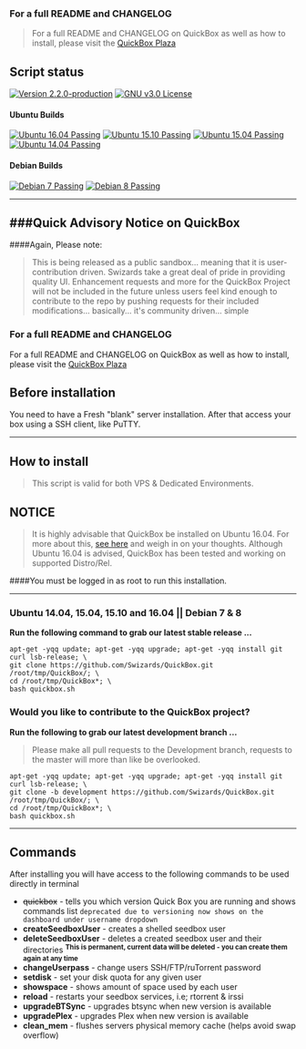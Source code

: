

### For a full README and CHANGELOG
> For a full README and CHANGELOG on QuickBox as well as how to install, please visit the [QuickBox Plaza](https://plaza.quickbox.io/t/quickbox-readme-md/31)

## Script status

[![Version 2.2.0-production](https://img.shields.io/badge/version-2.2.0-674172.svg?style=flat-square)](https://plaza.quickbox.io/t/quickbox-readme-md/31)
[![GNU v3.0 License](https://img.shields.io/badge/license-GNU%20v3.0%20License-blue.svg?style=flat-square)](https://github.com/Swizards/QuickBox/blob/master/LICENSE.md)

#### Ubuntu Builds
[![Ubuntu 16.04 Passing](https://img.shields.io/badge/Ubuntu%2016.04-passing-brightgreen.svg?style=flat-square)](https://plaza.quickbox.io/t/quickbox-readme-md/31)
[![Ubuntu 15.10 Passing](https://img.shields.io/badge/Ubuntu%2015.10-passing-brightgreen.svg?style=flat-square)](https://plaza.quickbox.io/t/quickbox-readme-md/31)
[![Ubuntu 15.04 Passing](https://img.shields.io/badge/Ubuntu%2015.04-passing-brightgreen.svg?style=flat-square)](https://plaza.quickbox.io/t/quickbox-readme-md/31)
[![Ubuntu 14.04 Passing](https://img.shields.io/badge/Ubuntu%2014.04-passing-brightgreen.svg?style=flat-square)](https://plaza.quickbox.io/t/quickbox-readme-md/31)

#### Debian Builds
[![Debian 7 Passing](https://img.shields.io/badge/Debain%207-passing-brightgreen.svg?style=flat-square)](https://plaza.quickbox.io/t/quickbox-readme-md/31)
[![Debian 8 Passing](https://img.shields.io/badge/Debain%208-passing-brightgreen.svg?style=flat-square)](https://plaza.quickbox.io/t/quickbox-readme-md/31)

---

###Quick Advisory Notice on QuickBox
---

####Again, Please note:
> This is being released as a public sandbox... meaning that it is user-contribution driven. Swizards take a great deal of pride in providing quality UI. Enhancement requests and more for the QuickBox Project will not be included in the future unless users feel kind enough to contribute to the repo by pushing requests for their included modifications... basically... it's community driven... simple


### For a full README and CHANGELOG
For a full README and CHANGELOG on QuickBox as well as how to install, please visit the [QuickBox Plaza](https://plaza.quickbox.io/t/quickbox-readme-md/31)

## Before installation
You need to have a Fresh "blank" server installation.
After that access your box using a SSH client, like PuTTY.

---



## How to install
> This script is valid for both VPS & Dedicated Environments.

## NOTICE
> It is highly advisable that QuickBox be installed on Ubuntu 16.04. For more about this, [see here](https://plaza.quickbox.io/t/poll-are-you-using-or-going-to-be-using-ubuntu-16-04/41) and weigh in on your thoughts. Although Ubuntu 16.04 is advised, QuickBox has been tested and working on supported Distro/Rel.

####You must be logged in as root to run this installation.


---

### Ubuntu 14.04, 15.04, 15.10 and 16.04 || Debian 7 & 8

**Run the following command to grab our latest stable release ...**
```
apt-get -yqq update; apt-get -yqq upgrade; apt-get -yqq install git curl lsb-release; \
git clone https://github.com/Swizards/QuickBox.git /root/tmp/QuickBox/; \
cd /root/tmp/QuickBox*; \
bash quickbox.sh

```

### Would you like to contribute to the QuickBox project?

**Run the following to grab our latest development branch ...**
> Please make all pull requests to the Development branch, requests to the master will more than like be overlooked.

```
apt-get -yqq update; apt-get -yqq upgrade; apt-get -yqq install git curl lsb-release; \
git clone -b development https://github.com/Swizards/QuickBox.git /root/tmp/QuickBox/; \
cd /root/tmp/QuickBox*; \
bash quickbox.sh

```

---


## Commands
After installing you will have access to the following commands to be used directly in terminal

* ~~quickbox~~ - tells you which version Quick Box you are running and shows commands list ``deprecated due to versioning now shows on the dashboard under username dropdown``
* __createSeedboxUser__ - creates a shelled seedbox user
* __deleteSeedboxUser__ - deletes a created seedbox user and their directories
<sup>**This is permanent, current data will be deleted - you can create them again at any time**</sup>
* __changeUserpass__ - change users SSH/FTP/ruTorrent password
* __setdisk__ - set your disk quota for any given user
* __showspace__ - shows amount of space used by each user
* __reload__ - restarts your seedbox services, i.e; rtorrent & irssi
* __upgradeBTSync__ - upgrades btsync when new version is available
* __upgradePlex__ - upgrades Plex when new version is available
* __clean_mem__ - flushes servers physical memory cache (helps avoid swap overflow)
